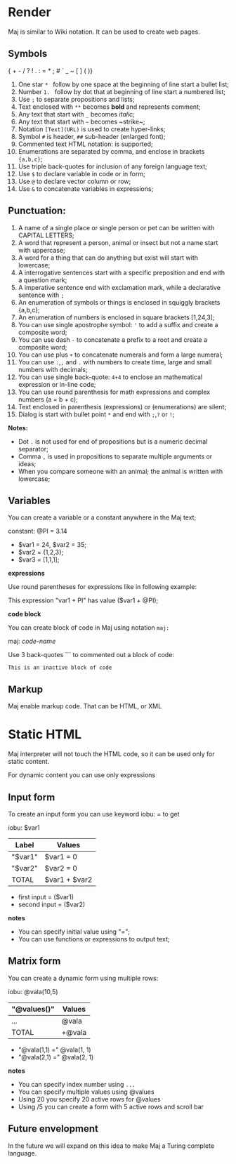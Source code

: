 # Render

Maj is similar to Wiki notation. It can be used to create web pages.

## Symbols

{ + - / ? ! . : = * ; # ` _ ~ [ ] ( )}

1. One star `* ` follow by one space at the beginning of line start a bullet list;
1. Number `1. `  follow by dot that at beginning of line start a numbered list;
1. Use `;` to separate propositions and lists;
1. Text enclosed with `**` becomes **bold** and represents comment;
1. Any text that start with `_` becomes _italic_;
1. Any text that start with `~` becomes ~strike~;
1. Notation `[Text](URL)` is used to create hyper-links;
1. Symbol `#` is header, `##` sub-header (enlarged font);
1. Commented text HTML notation: <!-- .... --> is supported;
1. Enumerations are separated by comma, and enclose in brackets `{a,b,c}`;
1. Use triple back-quotes for inclusion of any foreign language text; 
1. Use `$` to declare variable in code or in form;
1. Use `@` to declare vector column or row;
1. Use `&` to concatenate variables in expressions;

## Punctuation:

1. A name of a single place or single person or pet can be written with CAPITAL LETTERS;
1. A word that represent a person, animal or insect but not a name start with uppercase;
1. A word for a thing that can do anything but exist will start with lowercase;
1. A interrogative sentences start with a specific preposition and end with a question mark;
1. A imperative sentence end with exclamation mark, while a declarative sentence with `;`
1. An enumeration of symbols or things is enclosed in squiggly brackets {a,b,c};
1. An enumeration of numbers is enclosed in square brackets [1,24,3];
1. You can use single apostrophe symbol: `'` to add a suffix and create a composite word;
1. You can use dash `-` to concatenate a prefix to a root and create a composite word;
1. You can use plus `+` to concatenate numerals and form a large numeral;
1. You can use `:`,`,` and `.` with numbers to create time, large and small numbers with decimals;
1. You can use single back-quote: `4+4` to enclose an mathematical expression or in-line code;
1. You can use round parenthesis for math expressions and complex numbers (a = b + c);
1. Text enclosed in parenthesis (expressions) or (enumerations) are silent;
1. Dialog is start with bullet point `*` and end with `;`,`?` or `!`;


**Notes:**
* Dot `.` is not used for end of propositions but is a numeric decimal separator;
* Comma `,` is used in propositions to separate multiple arguments or ideas;
* When you compare someone with an animal; the animal is written with lowercase;

## Variables

You can create a variable or a constant anywhere in the Maj text;

constant: @PI   = 3.14 

* $var1 = 24, $var2 = 35; 
* $var2 = {1,2,3}; 
* $var3 = [1,1,1]; 

**expressions**

Use round parentheses for expressions like in following example:

This expression "var1 + PI" has value ($var1 + @PI);

**code block**

You can create block of code in Maj using notation `maj:`

maj: _code-name_

Use 3 back-quotes \`\`\` to commented out a block of code:

```
This is an inactive block of code
```


## Markup 

Maj enable markup code. That can be HTML, or XML

<html lang="en">
  <h1>Static HTML </h1>  
  <p> Maj interpreter will not touch the HTML code, 
      so it can be used only for static content. </p>
  <p> For dynamic content you can use only expressions </p>    
</html>

## Input form

To create an input form you can use keyword iobu: = to get

iobu: $var1

 Label        | Values      
--------------|--------------------------------
"$var1"       | $var1 = 0    
"$var2"       | $var2 = 0    
TOTAL         | $var1 + $var2

* first input  = ($var1)
* second input = ($var2)

**notes**

* You can specify initial value using "=";
* You can use functions or expressions to output text;
 
## Matrix form

You can create a dynamic form using multiple rows:

iobu: @vala(10,5)

 "@values()"  | Values      
--------------|--------------------------------
 ...          | @vala
 TOTAL        | +@vala

* "@vala(1,1) =" @vala(1, 1)
* "@vala(2,1) =" @vala(2, 1)


**notes**

* You can specify index number using `...`
* You can specify multiple values using @values
* Using 20 you specify 20 active rows for @values
* Using /5 you can create a form with 5 active rows and scroll bar

## Future envelopment

In the future we will expand on this idea to make Maj a Turing complete language.
